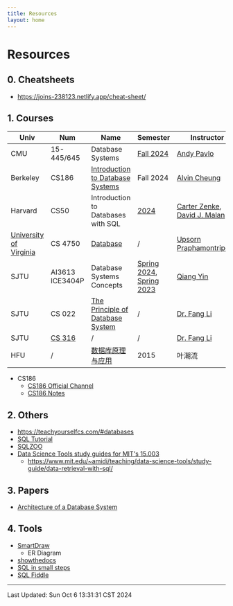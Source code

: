 ```yaml
---
title: Resources
layout: home
---
```

# Resources

## 0. Cheatsheets

- <https://joins-238123.netlify.app/cheat-sheet/>

## 1. Courses

| Univ                                                                                   | Num                                                   | Name                                                                           | Semester                                                                                                                                      | Instructor                                                                                  |
| -------------------------------------------------------------------------------------- | ----------------------------------------------------- | ------------------------------------------------------------------------------ | --------------------------------------------------------------------------------------------------------------------------------------------- | ------------------------------------------------------------------------------------------- |
| CMU                                                                                    | 15-445/645                                            | Database Systems                                                               | [Fall 2024](https://15445.courses.cs.cmu.edu/fall2024/)                                                                                       | [Andy Pavlo](https://www.cs.cmu.edu/~pavlo)                                                 |
| Berkeley                                                                               | CS186                                                 | [Introduction to Database Systems](https://cs186berkeley.net/)                 | Fall 2024                                                                                                                                     | [Alvin Cheung](https://people.eecs.berkeley.edu/~akcheung/)                                 |
| Harvard                                                                                | CS50                                                  | Introduction to Databases with SQL                                             | [2024](https://cs50.harvard.edu/sql/2024/)                                                                                                    | [Carter Zenke](https://carterzenke.me/),<br>[David J. Malan](https://cs.harvard.edu/malan/) |
| [University of Virginia](https://engineering.virginia.edu/department/computer-science) | CS 4750                                               | [Database](https://www.cs.virginia.edu/~up3f/cs4750/syllabus.html)             | /                                                                                                                                             | [Upsorn Praphamontripong](mailto:upsorn@virginia.edu?Subject=CS4750-S23)                    |
| SJTU                                                                                   | AI3613<br>ICE3404P                                    | Database Systems Concepts                                                      | [Spring 2024](https://www.cs.sjtu.edu.cn/~qyin/teaching/db2024/),  [Spring 2023](https://www.cs.sjtu.edu.cn/~qyin/teaching/db2023/index.html) | [Qiang Yin](https://cs.sjtu.edu.cn/~qyin)                                                   |
| SJTU                                                                                   | CS 022                                                | [The Principle of Database System](https://www.cs.sjtu.edu.cn/~li-fang/DB.htm) | /                                                                                                                                             | [Dr. Fang Li](https://www.cs.sjtu.edu.cn/~li-fang/)                                         |
| SJTU                                                                                   | [CS 316](https://www.cs.sjtu.edu.cn/~li-fang/DB2.htm) | /                                                                              | /                                                                                                                                             | [Dr. Fang Li](https://www.cs.sjtu.edu.cn/~li-fang/)                                         |
| HFU                                                                                    | /                                                     | [数据库原理与应用](http://zlgc.hfuu.edu.cn/mooc/2015/ycl/index.htm)                    | 2015                                                                                                                                          | 叶潮流                                                                                         |

- CS186
	- [CS186 Official Channel](https://www.youtube.com/@CS186Berkeley/)
	- [CS186 Notes](https://cs186berkeley.net/notes/)

## 2. Others

- <https://teachyourselfcs.com/#databases>
- [SQL Tutorial](https://www.w3schools.com/sql/)
- [SQLZOO](https://sqlzoo.net/wiki/SQL_Tutorial)
- [Data Science Tools study guides for MIT's 15.003](https://github.com/shervinea/mit-15-003-data-science-tools/tree/master)
	- <https://www.mit.edu/~amidi/teaching/data-science-tools/study-guide/data-retrieval-with-sql/>

## 3. Papers

- [Architecture of a Database System](https://dsf.berkeley.edu/papers/fntdb07-architecture.pdf)

## 4. Tools

- [SmartDraw](https://app.smartdraw.com/)
	- ER Diagram
- [showthedocs](http://showthedocs.com/)
- [SQL in small steps](https://sql-steps.wizardzines.com/)
- [SQL Fiddle](https://sqlfiddle.com/)

---

Last Updated: Sun Oct  6 13:31:31 CST 2024



